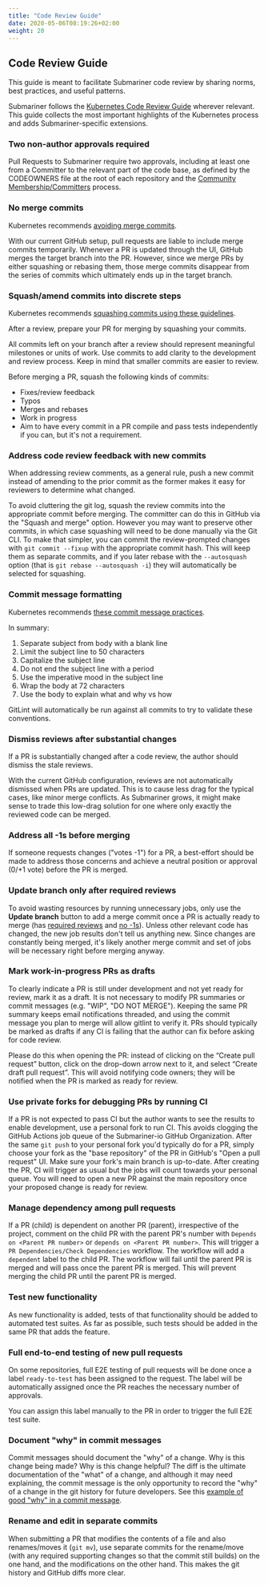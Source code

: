 ```yaml
---
title: "Code Review Guide"
date: 2020-05-06T08:19:26+02:00
weight: 20
---
```


## Code Review Guide

This guide is meant to facilitate Submariner code review by sharing norms, best practices, and useful patterns.

Submariner follows the [Kubernetes Code Review Guide][kube code review guide] wherever relevant. This guide collects the most important
highlights of the Kubernetes process and adds Submariner-specific extensions.

### Two non-author approvals required

Pull Requests to Submariner require two approvals, including at least one from a Committer to the relevant part of the code base,
as defined by the CODEOWNERS file at the root of each repository and the [Community
Membership/Committers](../../community/contributor-roles/#committers) process.

### No merge commits

Kubernetes recommends [avoiding merge commits][merge commits].

With our current GitHub setup, pull requests are liable to include merge commits temporarily. Whenever a PR is updated through the UI,
GitHub merges the target branch into the PR. However, since we merge PRs by either squashing or rebasing them, those merge commits
disappear from the series of commits which ultimately ends up in the target branch.

### Squash/amend commits into discrete steps

Kubernetes recommends [squashing commits using these guidelines][squashing].

After a review, prepare your PR for merging by squashing your commits.

All commits left on your branch after a review should represent meaningful milestones or units of work. Use commits to add clarity to the
development and review process. Keep in mind that smaller commits are easier to review.

Before merging a PR, squash the following kinds of commits:

* Fixes/review feedback
* Typos
* Merges and rebases
* Work in progress
* Aim to have every commit in a PR compile and pass tests independently if you can, but it's not a requirement.

### Address code review feedback with new commits

When addressing review comments, as a general rule, push a new commit instead of amending to the prior commit as the former makes it easy
for reviewers to determine what changed.

To avoid cluttering the git log, squash the review commits into the appropriate commit before merging. The committer can do this in GitHub
via the "Squash and merge" option. However you may want to preserve other commits, in which case squashing will need to be done manually via
the Git CLI. To make that simpler, you can commit the review-prompted changes with `git commit --fixup` with the appropriate commit hash.
This will keep them as separate commits, and if you later rebase with the `--autosquash` option (that is `git rebase --autosquash -i`) they
will automatically be selected for squashing.

### Commit message formatting

Kubernetes recommends [these commit message practices][commit messages].

In summary:

1. Separate subject from body with a blank line
2. Limit the subject line to 50 characters
3. Capitalize the subject line
4. Do not end the subject line with a period
5. Use the imperative mood in the subject line
6. Wrap the body at 72 characters
7. Use the body to explain what and why vs how

GitLint will automatically be run against all commits to try to validate these conventions.

### Dismiss reviews after substantial changes

If a PR is substantially changed after a code review, the author should dismiss the stale reviews.

With the current GitHub configuration, reviews are not automatically dismissed when PRs are updated. This is to cause less drag for the
typical cases, like minor merge conflicts. As Submariner grows, it might make sense to trade this low-drag solution for one where only
exactly the reviewed code can be merged.

### Address all -1s before merging

If someone requests changes ("votes -1") for a PR, a best-effort should be made to address those concerns and achieve a neutral position or
approval (0/+1 vote) before the PR is merged.

### Update branch only after required reviews

To avoid wasting resources by running unnecessary jobs, only use the **Update branch** button to add a merge commit once a PR is actually
ready to merge (has [required reviews](#two-non-author-approvals-required) and [no -1s](#address-all--1s-before-merging)). Unless
other relevant code has changed, the new job results don't tell us anything new. Since changes are constantly being merged, it's likely
another merge commit and set of jobs will be necessary right before merging anyway.

### Mark work-in-progress PRs as drafts

To clearly indicate a PR is still under development and not yet ready for review, mark it as a draft. It is not necessary to modify PR
summaries or commit messages (e.g. "WIP", "DO NOT MERGE"). Keeping the same PR summary keeps email notifications threaded, and using the
commit message you plan to merge will allow gitlint to verify it. PRs should typically be marked as drafts if any CI is failing that the
author can fix before asking for code review.

Please do this when opening the PR: instead of clicking on the “Create pull request” button, click on the drop-down arrow next to it, and
select “Create draft pull request”. This will avoid notifying code owners; they will be notified when the PR is marked as ready for review.

### Use private forks for debugging PRs by running CI

If a PR is not expected to pass CI but the author wants to see the results to enable development, use a personal fork to run CI. This avoids
clogging the GitHub Actions job queue of the Submariner-io GitHub Organization. After the same `git push` to your personal fork you'd
typically do for a PR, simply choose your fork as the "base repository" of the PR in GitHub's "Open a pull request" UI. Make sure your
fork's main branch is up-to-date. After creating the PR, CI will trigger as usual but the jobs will count towards your personal queue. You
will need to open a new PR against the main repository once your proposed change is ready for review.

### Manage dependency among pull requests

If a PR (child) is dependent on another PR (parent), irrespective of the project, comment on the child PR with the parent PR's number with
`Depends on <Parent PR number>` or `depends on <Parent PR number>`. This will trigger a `PR Dependencies/Check Dependencies` workflow. The
workflow will add a `dependent` label to the child PR. The workflow will fail until the parent PR is merged and will pass once the parent
PR is merged. This will prevent merging the child PR until the parent PR is merged.

### Test new functionality

As new functionality is added, tests of that functionality should be added to automated test suites.
As far as possible, such tests should be added in the same PR that adds the feature.

### Full end-to-end testing of new pull requests

On some repositories, full E2E testing of pull requests will be done once a label `ready-to-test` has been assigned to the request.
The label will be automatically assigned once the PR reaches the necessary number of approvals.

You can assign this label manually to the PR in order to trigger the full E2E test suite.

### Document "why" in commit messages

Commit messages should document the "why" of a change. Why is this change being made? Why is this change helpful? The diff is the ultimate
documentation of the "what" of a change, and although it may need explaining, the commit message is the only opportunity to record the "why"
of a change in the git history for future developers. See this [example of good "why" in a commit
message](https://github.com/submariner-io/submariner-operator/commit/a85aaae0c223f831a9288a2dc15cb469f387209e).

### Rename and edit in separate commits

When submitting a PR that modifies the contents of a file and also renames/moves it (`git mv`),
use separate commits for the rename/move (with any required supporting changes so that the commit still builds) on the one hand,
and the modifications on the other hand.
This makes the git history and GitHub diffs more clear.

[kube code review guide]: https://github.com/kubernetes/community/blob/master/contributors/guide/contributing.md#code-review
[merge commits]: https://github.com/kubernetes/community/blob/master/contributors/guide/github-workflow.md#4-keep-your-branch-in-sync
[squashing]: https://github.com/kubernetes/community/blob/master/contributors/guide/github-workflow.md#squash-commits
[commit messages]: https://chris.beams.io/posts/git-commit/
